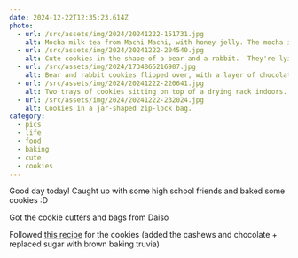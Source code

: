 ```yaml
---
date: 2024-12-22T12:35:23.614Z
photo:
  - url: /src/assets/img/2024/20241222-151731.jpg
    alt: Mocha milk tea from Machi Machi, with honey jelly. The mocha is whipped into a foam on top.
  - url: /src/assets/img/2024/20241222-204540.jpg
    alt: Cute cookies in the shape of a bear and a rabbit.  They're lying on a metal baking tray and each hugging a cashew nut.
  - url: /src/assets/img/2024/1734865216987.jpg
    alt: Bear and rabbit cookies flipped over, with a layer of chocolate on the back.
  - url: /src/assets/img/2024/20241222-220641.jpg
    alt: Two trays of cookies sitting on top of a drying rack indoors. The drying rack is under the air conditioner. One tray has bear and rabbit cookies while the other has stars.
  - url: /src/assets/img/2024/20241222-232024.jpg
    alt: Cookies in a jar-shaped zip-lock bag.
category:
  - pics
  - life
  - food
  - baking
  - cute
  - cookies
---
```


Good day today! Caught up with some high school friends and baked some cookies :D

Got the cookie cutters and bags from Daiso

Followed [this recipe](https://www.justonecookbook.com/butter-cookies-hato-sabure-recipe/) for the cookies (added the cashews and chocolate + replaced sugar with brown baking truvia)
